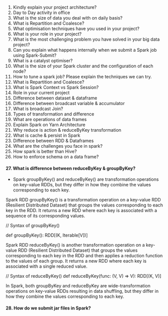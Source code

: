 1. Kindly explain your project architecture?
2. Day to Day activity in office
3. What is the size of data you deal with on daily basis?
4. What is Repartition and Coalesce?
5. What optimisation techniques have you used in your project?
6. What is your role in your project?
7. What is the most challenging problem you have solved in your big data project?
8. Can you explain what happens internally when we submit a Spark job using Spark-Submit?
9. What is a catalyst optimiser?
10. What is the size of your Spark cluster and the configuration of each node?
11. How to tune a spark job? Please explain the techniques we can try.
12. What is Repartition and Coalesce?
13. What is Spark Context vs Spark Session?
14. Role in your current project
15. Difference between dataset & dataframe
16. Difference between broadcast variable & accumulator
17. What is broadcast Join?
18. Types of transformation and difference
19. What are operations of data frames
20. Explain Spark on Yarn Architecture
21. Why reduce is action & reduceByKey transformation
22. What is cache & persist in Spark
23. Difference between RDD & Dataframes
24. What are the challenges you face in spark?
25. How spark is better than Hive?
26. How to enforce schema on a data frame?
#### 27. What is difference between reduceByKey & groupByKey?
 - Spark groupByKey() and reduceByKey() are transformation operations on key-value RDDs, but they differ in how they combine the values corresponding to each key.

 Spark RDD groupByKey() is a transformation operation on a key-value RDD (Resilient Distributed Dataset) that groups the values corresponding to each key in the RDD. It returns a new RDD where each key is associated with a sequence of its corresponding values.

// Syntax of groupByKey()

def groupByKey(): RDD[(K, Iterable[V])]


Spark RDD reduceByKey() is another transformation operation on a key-value RDD (Resilient Distributed Dataset) that groups the values corresponding to each key in the RDD and then applies a reduction function to the values of each group. It returns a new RDD where each key is associated with a single reduced value.

// Syntax of reduceByKey()
def reduceByKey(func: (V, V) => V): RDD[(K, V)]

In Spark, both groupByKey and reduceByKey are wide-transformation operations on key-value RDDs resulting in data shuffling, but they differ in how they combine the values corresponding to each key.


#### 28. How do we submit jar files in Spark?
